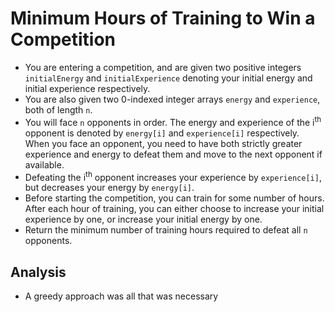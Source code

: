 # Minimum Hours of Training to Win a Competition
- You are entering a competition, and are given two positive integers `initialEnergy` and `initialExperience` denoting your initial energy and initial experience respectively.
- You are also given two 0-indexed integer arrays `energy` and `experience`, both of length `n`.
- You will face `n` opponents in order. The energy and experience of the i<sup>th</sup> opponent is denoted by `energy[i]` and `experience[i]` respectively. When you face an opponent, you need to have both strictly greater experience and energy to defeat them and move to the next opponent if available.
- Defeating the i<sup>th</sup> opponent increases your experience by `experience[i]`, but decreases your energy by `energy[i]`.
- Before starting the competition, you can train for some number of hours. After each hour of training, you can either choose to increase your initial experience by one, or increase your initial energy by one.
- Return the minimum number of training hours required to defeat all `n` opponents.

## Analysis
- A greedy approach was all that was necessary
